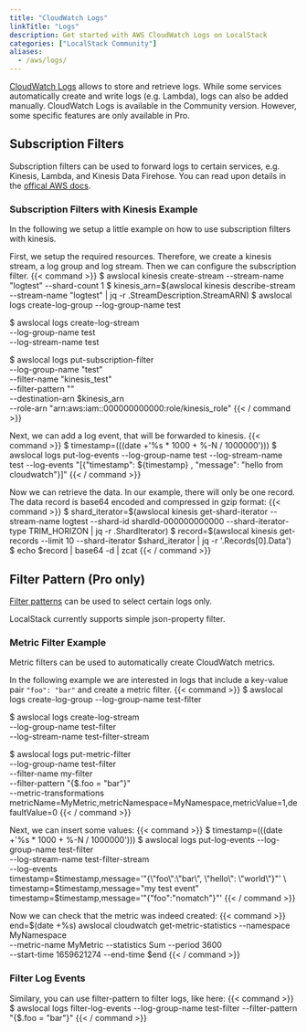 ```yaml
---
title: "CloudWatch Logs"
linkTitle: "Logs"
description: Get started with AWS CloudWatch Logs on LocalStack
categories: ["LocalStack Community"]
aliases:
  - /aws/logs/
---
```


[CloudWatch Logs](https://docs.aws.amazon.com/cloudwatch/index.html) allows to store and retrieve logs. While some services automatically create and write logs (e.g. Lambda), logs can also be added manually. 
CloudWatch Logs is available in the Community version. However, some specific features are only available in Pro.

## Subscription Filters
Subscription filters can be used to forward logs to certain services, e.g. Kinesis, Lambda, and Kinesis Data Firehose. You can read upon details in the [offical AWS docs](https://docs.aws.amazon.com/AmazonCloudWatch/latest/logs/SubscriptionFilters.html).

### Subscription Filters with Kinesis Example
In the following we setup a little example on how to use subscription filters with kinesis.

First, we setup the required resources. Therefore, we create a kinesis stream, a log group and log stream. Then we can configure the subscription filter. 
{{< command >}}
$ awslocal kinesis create-stream --stream-name "logtest" --shard-count 1
$ kinesis_arn=$(awslocal kinesis describe-stream --stream-name "logtest" | jq -r .StreamDescription.StreamARN)
$ awslocal logs create-log-group --log-group-name test

$ awslocal logs create-log-stream \
	--log-group-name test \
	--log-stream-name test

$ awslocal logs put-subscription-filter \
    --log-group-name "test" \
    --filter-name "kinesis_test" \
    --filter-pattern "" \
    --destination-arn $kinesis_arn \
    --role-arn "arn:aws:iam::000000000000:role/kinesis_role"
{{< / command >}}

Next, we can add a log event, that will be forwarded to kinesis.
{{< command >}}
$ timestamp=$(($(date +'%s * 1000 + %-N / 1000000')))
$ awslocal logs put-log-events --log-group-name test --log-stream-name test --log-events "[{\"timestamp\": ${timestamp} , \"message\": \"hello from cloudwatch\"}]"
{{< / command >}}

Now we can retrieve the data. In our example, there will only be one record. The data record is base64 encoded and compressed in gzip format:
{{< command >}}
$ shard_iterator=$(awslocal kinesis get-shard-iterator --stream-name logtest --shard-id shardId-000000000000 --shard-iterator-type TRIM_HORIZON | jq -r .ShardIterator)
$ record=$(awslocal kinesis get-records --limit 10 --shard-iterator $shard_iterator | jq -r '.Records[0].Data')
$ echo $record | base64 -d | zcat
{{< / command >}}

## Filter Pattern (Pro only)
[Filter patterns](https://docs.aws.amazon.com/AmazonCloudWatch/latest/logs/FilterAndPatternSyntax.html) can be used to select certain logs only. 

LocalStack currently supports simple json-property filter.

### Metric Filter Example
Metric filters can be used to automatically create CloudWatch metrics. 

In the following example we are interested in logs that include a key-value pair `"foo": "bar"` and create a metric filter. 
{{< command >}}
$ awslocal logs create-log-group --log-group-name test-filter

$ awslocal logs create-log-stream \
	--log-group-name test-filter \
	--log-stream-name test-filter-stream

$ awslocal logs put-metric-filter \
  --log-group-name test-filter \
  --filter-name my-filter \
  --filter-pattern "{$.foo = \"bar\"}" \
  --metric-transformations \
  metricName=MyMetric,metricNamespace=MyNamespace,metricValue=1,defaultValue=0
{{< / command >}}

Next, we can insert some values:
{{< command >}}
$ timestamp=$(($(date +'%s * 1000 + %-N / 1000000')))
$ awslocal logs put-log-events --log-group-name test-filter \
   --log-stream-name test-filter-stream \
   --log-events \
    timestamp=$timestamp,message='"{\"foo\":\"bar\", \"hello\": \"world\"}"' \
    timestamp=$timestamp,message="my test event" \
    timestamp=$timestamp,message='"{\"foo\":\"nomatch\"}"'
{{< / command >}}

Now we can check that the metric was indeed created:
{{< command >}}
end=$(date +%s)
awslocal cloudwatch get-metric-statistics --namespace MyNamespace \
    --metric-name MyMetric --statistics Sum  --period 3600 \
    --start-time 1659621274 --end-time $end
{{< / command >}}

### Filter Log Events
Similary, you can use filter-pattern to filter logs, like here:
{{< command >}}
$ awslocal logs filter-log-events --log-group-name test-filter --filter-pattern "{$.foo = \"bar\"}"
{{< / command >}}